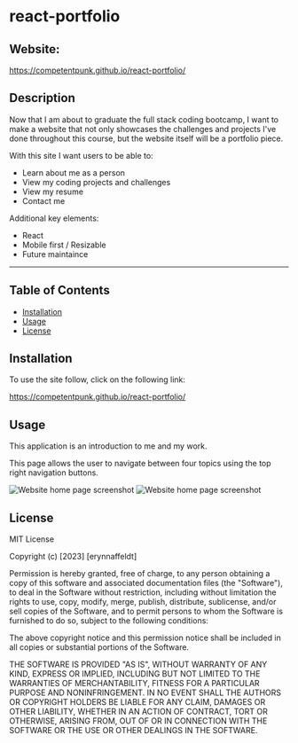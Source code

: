 # react-portfolio

## Website:
https://competentpunk.github.io/react-portfolio/

## Description

Now that I am about to graduate the full stack coding bootcamp, I want to make a website that not only showcases the challenges and projects I've done throughout this course, but the website itself will be a portfolio piece.


With this site I want users to be able to:
- Learn about me as a person
- View my coding projects and challenges
- View my resume
- Contact me

Additional key elements:
- React
- Mobile first / Resizable
- Future maintaince

---


## Table of Contents 

- [Installation](#installation)
- [Usage](#usage)
- [License](#license)

## Installation

To use the site follow, click on the following link: 

https://competentpunk.github.io/react-portfolio/

## Usage

This application is an introduction to me and my work.

This page allows the user to navigate between four topics using the top right navigation buttons.



![Website home page screenshot](./assets/images/portfolio-example-1.png)
![Website home page screenshot](./assets/images/portfolio-example-2.png)

## License

MIT License

Copyright (c) [2023] [erynnaffeldt]

Permission is hereby granted, free of charge, to any person obtaining a copy
of this software and associated documentation files (the "Software"), to deal
in the Software without restriction, including without limitation the rights
to use, copy, modify, merge, publish, distribute, sublicense, and/or sell
copies of the Software, and to permit persons to whom the Software is
furnished to do so, subject to the following conditions:

The above copyright notice and this permission notice shall be included in all
copies or substantial portions of the Software.

THE SOFTWARE IS PROVIDED "AS IS", WITHOUT WARRANTY OF ANY KIND, EXPRESS OR
IMPLIED, INCLUDING BUT NOT LIMITED TO THE WARRANTIES OF MERCHANTABILITY,
FITNESS FOR A PARTICULAR PURPOSE AND NONINFRINGEMENT. IN NO EVENT SHALL THE
AUTHORS OR COPYRIGHT HOLDERS BE LIABLE FOR ANY CLAIM, DAMAGES OR OTHER
LIABILITY, WHETHER IN AN ACTION OF CONTRACT, TORT OR OTHERWISE, ARISING FROM,
OUT OF OR IN CONNECTION WITH THE SOFTWARE OR THE USE OR OTHER DEALINGS IN THE
SOFTWARE.